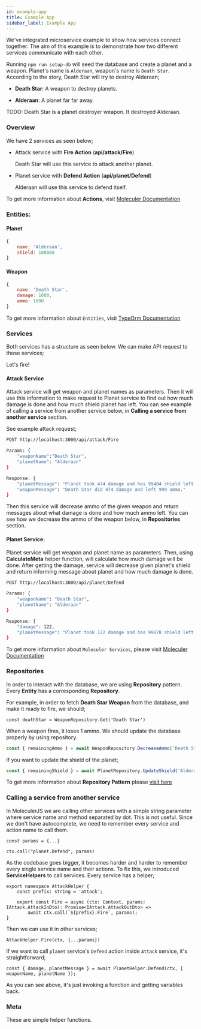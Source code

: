 ```yaml
---
id: example-app
title: Example App
sidebar_label: Example App
---
```


We've integrated microservice example to show how services connect together. The aim of this example is to demonstrate how two different services communicate with each other.

Running `npm run setup-db` will seed the database and create a planet and a weapon. Planet's name is `Alderaan`, weapon's name is `Death Star`.
According to the story, Death Star will try to destroy Alderaan;

- **Death Star**: A weapon to destroy planets.

- **Alderaan**: A planet far far away.

TODO: Death Star is a planet destroyer weapon. It destroyed Alderaan.

### Overview

We have 2 services as seen below;

 - Attack service with **Fire Action** (**api/attack/Fire**)
	
	Death Star will use this service to attack another planet.
 
 - Planet service with **Defend Action** (**api/planet/Defend**)

	Alderaan will use this service to defend itself.

To get more information about **Actions**, visit [Moleculer Documentation](https://moleculer.services/docs/0.13/actions.html)

### Entities:

#### Planet
```js
{
	name: 'Alderaan',
	shield: 100000
}
```

#### Weapon
```js
{
	name: 'Death Star',
	damage: 1000,
	ammo: 1000
}
```

To get more information about `Entities`, visit [TypeOrm Documentation](https://typeorm.io/#/entities)

### Services

Both services has a structure as seen below. We can make API request to these services;

Let's fire!

#### Attack Service

Attack service will get weapon and planet names as parameters. Then it will use this information to make request to Planet service to find out how much damage is done and how much shield planet has left. 
You can see example of calling a service from another service below, in **Calling a service from another service** section.

See example attack request;

```sh
POST http://localhost:3000/api/attack/Fire

Params: {
	"weaponName":"Death Star",
	"planetName": "Alderaan"
}

Response: {
    "planetMessage": "Planet took 474 damage and has 99404 shield left.",
    "weaponMessage": "Death Star did 474 damage and left 999 ammo."
}
```

Then this service will decrease ammo of the given weapon and return messages about what damage is done and how much ammo left.
You can see how we decrease the ammo of the weapon below, in **Repositories** section.

#### Planet Service:

Planet service will get weapon and planet name as parameters. Then, using **CalculateMeta** helper function, will calculate how much damage will be done.
After getting the damage, service will decrease given planet's shield and return informing message about planet and how much damage is done.

```sh
POST http://localhost:3000/api/planet/Defend

Params: {
    "weaponName": "Death Star",
	"planetName": "Alderaan"
}

Response: {
    "damage": 122,
    "planetMessage": "Planet took 122 damage and has 99878 shield left."
}

```

To get more information about `Moleculer Services`, please visit [Moleculer Documentation](https://moleculer.services/docs/0.13/services.html)

### Repositories

In order to interact with the database, we are using **Repository** pattern. Every **Entity** has a corresponding **Repository**.

For example, in order to fetch **Death Star Weapon** from the database, and make it ready to fire, we should;
```
const deathStar = WeaponRepository.Get('Death Star')
```

When a weapon fires, it loses 1 ammo. We should update the database properly by using repository.

```js
const { remainingAmmo } = await WeaponRepository.DecreaseAmmo('Death Star');
```

If you want to update the shield of the planet;

```ts
const { remainingShield } = await PlanetRepository.UpdateShield('Alderaan', 5000);
```


To get more information about **Repository Pattern** please [visit here](https://deviq.com/repository-pattern/)

### Calling a service from another service

In MoleculerJS we are calling other services with a simple string parameter where service name and method separated by dot.
This is not useful. Since we don't have autocomplete, we need to remember every service and action name to call them.

```
const params = {...}

ctx.call("planet.Defend", params)
```

As the codebase goes bigger, it becomes harder and harder to remember every single service name and their actions.
To fix this, we introduced **ServiceHelpers** to call services. Every service has a helper;
```
export namespace AttackHelper {
	const prefix: string = 'attack';

	export const Fire = async (ctx: Context, params: IAttack.AttackInDto): Promise<IAttack.AttackOutDto> =>
		await ctx.call(`${prefix}.Fire`, params);
}

```

Then we can use it in other services;
```
AttackHelper.Fire(ctx, {...params})
```

If we want to call `planet` service's `Defend` action inside `Attack` service, it's straightforward;

```
const { damage, planetMessage } = await PlanetHelper.Defend(ctx, { weaponName, planetName });
```

As you can see above, it's just invoking a function and getting variables back.

### Meta

These are simple helper functions.
